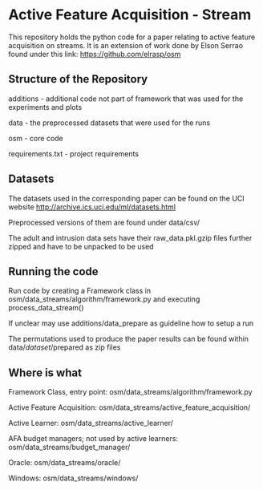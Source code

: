 # Active Feature Acquisition - Stream

This repository holds the python code for a paper relating to active feature acquisition on streams. It is an extension of work done by Elson Serrao found under this link: https://github.com/elrasp/osm

## Structure of the Repository

additions - additional code not part of framework that was used for the experiments and plots

data - the preprocessed datasets that were used for the runs

osm - core code

requirements.txt - project requirements

## Datasets

The datasets used in the corresponding paper can be found on the UCI website http://archive.ics.uci.edu/ml/datasets.html

Preprocessed versions of them are found under data/csv/

The adult and intrusion data sets have their raw_data.pkl.gzip files further zipped and have to be unpacked to be used

## Running the code

Run code by creating a Framework class in osm/data_streams/algorithm/framework.py and executing process_data_stream()

If unclear may use additions/data_prepare as guideline how to setup a run

The permutations used to produce the paper results can be found within data/_dataset_/prepared as zip files

## Where is what

Framework Class, entry point: osm/data_streams/algorithm/framework.py

Active Feature Acquisition: osm/data_streams/active_feature_acquisition/

Active Learner: osm/data_streams/active_learner/

AFA budget managers; not used by active learners: osm/data_streams/budget_manager/

Oracle: osm/data_streams/oracle/

Windows: osm/data_streams/windows/
